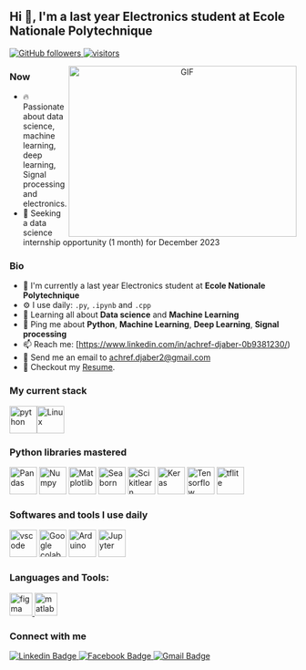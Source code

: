 ## Hi 👋, I'm a last year Electronics student  at Ecole Nationale Polytechnique
<p align="left">
  <a href="https://github.com/Achrefdjaber?tab=followers">
    <img alt="GitHub followers" src="https://img.shields.io/github/followers/Achrefdjaber?color=green&logo=github">
  </a>
  <a href="https://github.com/Achrefdjaber/">
    <img src="https://komarev.com/ghpvc/?username=Achrefdjaber" alt="visitors" />
  </a>
</p>
<a target="_blank" align="center">
  <img align="right" top="500" height="300" width="400" alt="GIF" src="https://media.giphy.com/media/SWoSkN6DxTszqIKEqv/giphy.gif">
</a>

### Now
- :fire: Passionate about data science, machine learning, deep learning, Signal processing and electronics.
- :calendar: Seeking a data science internship opportunity (1 month) for December 2023

### Bio
- 🏢 I'm currently a last year  Electronics  student at **Ecole Nationale Polytechnique**
- ⚙️ I use daily: `.py`, `.ipynb` and `.cpp`
- 🌱 Learning all about **Data science** and **Machine Learning**
- 💬 Ping me about **Python**, **Machine Learning**, **Deep Learning**,  **Signal processing**
- 📫 Reach me: [https://www.linkedin.com/in/achref-djaber-0b9381230/)
- :email: Send me an email to achref.djaber2@gmail.com
- 📝 Checkout my [Resume](./file/mon-cv.pdf).

### My current stack
<img height="48" src="https://upload.wikimedia.org/wikipedia/commons/c/c3/Python-logo-notext.svg" alt="python"><img height="48" src="https://upload.wikimedia.org/wikipedia/commons/3/35/Tux.svg" alt="Linux">

### Python libraries mastered
<img height="48" src="https://upload.wikimedia.org/wikipedia/commons/thumb/2/22/Pandas_mark.svg/langfr-800px-Pandas_mark.svg.png" alt="Pandas"> <img height="48" src="https://upload.wikimedia.org/wikipedia/commons/3/31/NumPy_logo_2020.svg" alt="Numpy"> <img height="48" src="https://upload.wikimedia.org/wikipedia/commons/0/01/Created_with_Matplotlib-logo.svg" alt="Matplotlib"> <img height="48" src="https://user-images.githubusercontent.com/315810/92161415-9e357100-edfe-11ea-917d-f9e33fd60741.png" alt="Seaborn"> <img height="48" src="https://upload.wikimedia.org/wikipedia/commons/0/05/Scikit_learn_logo_small.svg" alt="Scikitlearn"> <img height="48" src="https://upload.wikimedia.org/wikipedia/commons/a/ae/Keras_logo.svg" alt="Keras"> <img height="48" src="https://upload.wikimedia.org/wikipedia/commons/2/2d/Tensorflow_logo.svg" alt="Tensorflow"> <img height="48" src="https://devzone.nordicsemi.com/cfs-filesystemfile/__key/communityserver-components-secureimagefileviewer/communityserver-blogs-components-weblogfiles-00-00-00-00-04/tensorflow_2D00_lite_2D00_logo_2D00_social.png_2D00_1060x400x2.png?_=637912379821557228" alt="tflite"> 

### Softwares and tools I use daily
<img height="48" src="https://upload.wikimedia.org/wikipedia/commons/9/9a/Visual_Studio_Code_1.35_icon.svg" alt="vscode">  <img height="48" src="https://upload.wikimedia.org/wikipedia/commons/d/d0/Google_Colaboratory_SVG_Logo.svg" alt="Google colab"> <img height="48" src="https://content.arduino.cc/brand/arduino-color.svg" alt="Arduino"> <img height="48" src="https://upload.wikimedia.org/wikipedia/commons/3/38/Jupyter_logo.svg" alt="Jupyter">

### Languages and Tools:
<p align="left"> <a href="https://www.figma.com/" target="_blank" rel="noreferrer"> <img src="https://www.vectorlogo.zone/logos/figma/figma-icon.svg" alt="figma" width="40" height="40"/> </a> <a href="https://www.mathworks.com/" target="_blank" rel="noreferrer"> <img src="https://upload.wikimedia.org/wikipedia/commons/2/21/Matlab_Logo.png" alt="matlab" width="40" height="40"/> </a> </p>


### Connect with me
<div id="social-media" style="text-align:left">
    <a href="https://www.linkedin.com/in/achref-djaber-0b9381230/">
        <img src="https://img.shields.io/badge/linkedin-%230077B5.svg?&style=for-the-badge&logo=linkedin&logoColor=white" alt="Linkedin Badge">
    </a>
    <a href="https://web.facebook.com/profile.php?id=100004097532754">
        <img src="https://img.shields.io/badge/Facebook-blue?style=for-the-badge&logo=facebook&logoColor=white" alt="Facebook Badge"/>
    </a>
    <a href="mailto:achrefdjaber2@gmail.com"> <img src="https://img.shields.io/badge/gmail-red?style=for-the-badge&logo=gmail&logoColor=white" alt="Gmail Badge"/></a>
</div>
